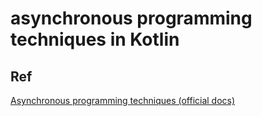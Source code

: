 # asynchronous programming techniques in Kotlin
## Ref
[Asynchronous programming techniques (official docs)](https://kotlinlang.org/docs/async-programming.html)
